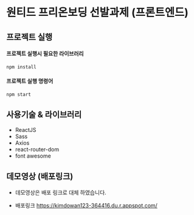 # 원티드 프리온보딩 선발과제 (프론트엔드)

## 프로젝트 실행

#### 프로젝트 실행시 필요한 라이브러리

```
npm install
```

#### 프로젝트 실행 명령어
```
npm start
```
## 사용기술 & 라이브러리
- ReactJS
- Sass
- Axios
- react-router-dom
- font awesome

## 데모영상 (배포링크)

- 데모영상은 배포 링크로 대체 하였습니다.  

- 배포링크 https://kimdowan123-364416.du.r.appspot.com/

